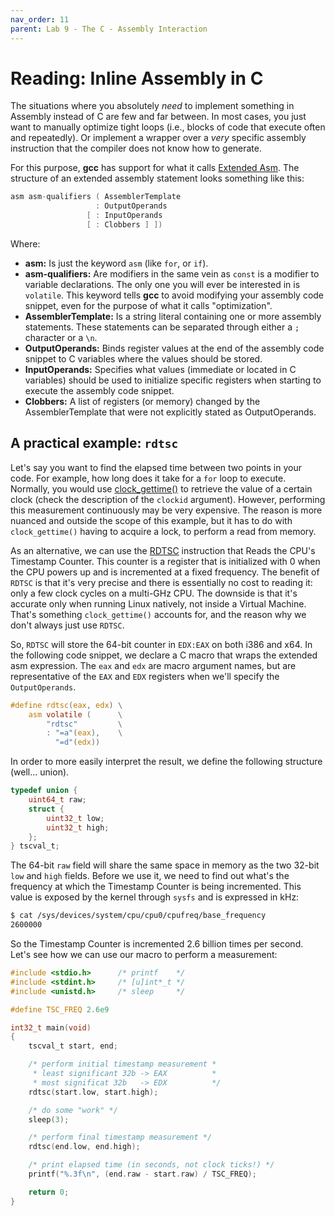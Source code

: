 ```yaml
---
nav_order: 11
parent: Lab 9 - The C - Assembly Interaction
---
```


# Reading: Inline Assembly in C

The situations where you absolutely *need* to implement something in Assembly instead of C are few and far between.
In most cases, you just want to manually optimize tight loops (i.e., blocks of code that execute often and repeatedly).
Or implement a wrapper over a *very* specific assembly instruction that the compiler does not know how to generate.

For this purpose, **gcc** has support for what it calls [Extended Asm](https://gcc.gnu.org/onlinedocs/gcc/Extended-Asm.html).
The structure of an extended assembly statement looks something like this:

```C
asm asm-qualifiers ( AssemblerTemplate
                   : OutputOperands
                 [ : InputOperands
                 [ : Clobbers ] ])
```

Where:

- **asm:** Is just the keyword `asm` (like `for`, or `if`).
- **asm-qualifiers:** Are modifiers in the same vein as `const` is a modifier to variable declarations. The only one you will ever be interested in is `volatile`.
    This keyword tells **gcc** to avoid modifying your assembly code snippet, even for the purpose of what it calls "optimization".
- **AssemblerTemplate:** Is a string literal containing one or more assembly statements. These statements can be separated through either a `;` character or a `\n`.
- **OutputOperands:** Binds register values at the end of the assembly code snippet to C variables where the values should be stored.
- **InputOperands:** Specifies what values (immediate or located in C variables) should be used to initialize specific registers when starting to execute the assembly code snippet.
- **Clobbers:** A list of registers (or memory) changed by the AssemblerTemplate that were not explicitly stated as OutputOperands.

## A practical example: `rdtsc`

Let's say you want to find the elapsed time between two points in your code.
For example, how long does it take for a `for` loop to execute.
Normally, you would use [clock_gettime()](https://www.man7.org/linux/man-pages/man3/clock_gettime.3.html) to retrieve the value of a certain clock (check the description of the `clockid` argument).
However, performing this measurement continuously may be very expensive.
The reason is more nuanced and outside the scope of this example, but it has to do with `clock_gettime()` having to acquire a lock, to perform a read from memory.

As an alternative, we can use the [RDTSC](https://www.felixcloutier.com/x86/rdtsc) instruction that Reads the CPU's Timestamp Counter.
This counter is a register that is initialized with 0 when the CPU powers up and is incremented at a fixed frequency.
The benefit of `RDTSC` is that it's very precise and there is essentially no cost to reading it: only a few clock cycles on a multi-GHz CPU.
The downside is that it's accurate only when running Linux natively, not inside a Virtual Machine.
That's something `clock_gettime()` accounts for, and the reason why we don't always just use `RDTSC`.

So, `RDTSC` will store the 64-bit counter in `EDX:EAX` on both i386 and x64.
In the following code snippet, we declare a C macro that wraps the extended asm expression.
The `eax` and `edx` are macro argument names, but are representative of the `EAX` and `EDX` registers when we'll specify the `OutputOperands`.

```C
#define rdtsc(eax, edx) \
    asm volatile (      \
        "rdtsc"         \
        : "=a"(eax),    \
          "=d"(edx))
```

In order to more easily interpret the result, we define the following structure (well... union).

```C
typedef union {
    uint64_t raw;
    struct {
        uint32_t low;
        uint32_t high;
    };
} tscval_t;
```

The 64-bit `raw` field will share the same space in memory as the two 32-bit `low` and `high` fields.
Before we use it, we need to find out what's the frequency at which the Timestamp Counter is being incremented.
This value is exposed by the kernel through `sysfs` and is expressed in kHz:

```bash
$ cat /sys/devices/system/cpu/cpu0/cpufreq/base_frequency
2600000
```

So the Timestamp Counter is incremented 2.6 billion times per second.
Let's see how we can use our macro to perform a measurement:

```C
#include <stdio.h>      /* printf    */
#include <stdint.h>     /* [u]int*_t */
#include <unistd.h>     /* sleep     */

#define TSC_FREQ 2.6e9

int32_t main(void)
{
    tscval_t start, end;

    /* perform initial timestamp measurement *
     * least significant 32b -> EAX          *
     * most significat 32b   -> EDX          */
    rdtsc(start.low, start.high);

    /* do some "work" */
    sleep(3);

    /* perform final timestamp measurement */
    rdtsc(end.low, end.high);

    /* print elapsed time (in seconds, not clock ticks!) */
    printf("%.3f\n", (end.raw - start.raw) / TSC_FREQ);

    return 0;
}
```
